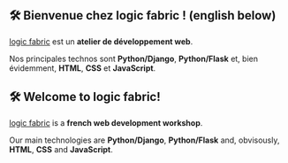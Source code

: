 ## :hammer_and_wrench: Bienvenue chez logic fabric ! (english below)

[logic fabric](https://logic-fabric.github.io/logic-fabric) est un **atelier de développement web**.

Nos principales technos sont **Python/Django**, **Python/Flask** et, bien évidemment, **HTML**, **CSS** et **JavaScript**.

## :hammer_and_wrench: Welcome to logic fabric!

[logic fabric](https://logic-fabric.github.io/logic-fabric) is a **french web development workshop**.

Our main technologies are **Python/Django**, **Python/Flask** and, obvisously, **HTML**, **CSS** and **JavaScript**.